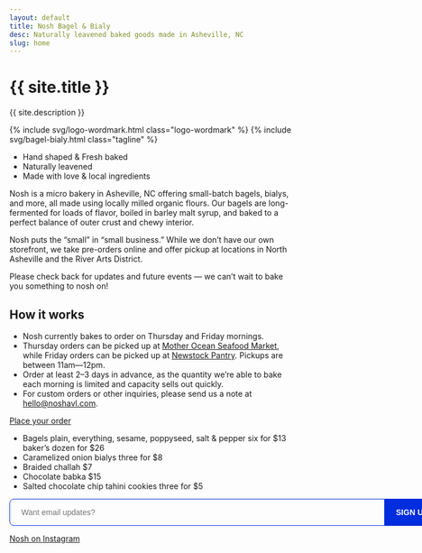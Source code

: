```yaml
---
layout: default
title: Nosh Bagel & Bialy
desc: Naturally leavened baked goods made in Asheville, NC
slug: home
---
```


<h1 class="visually-hidden">{{ site.title }}</h1>
<p class="visually-hidden">{{ site.description }}</p>

{% include svg/logo-wordmark.html class="logo-wordmark" %}
{% include svg/bagel-bialy.html class="tagline" %}

<ul class="desc">
	<li class="desc-item">Hand&nbsp;shaped &amp; Fresh&nbsp;baked</li>
	<li class="desc-item">Naturally leavened</li>
	<li class="desc-item">Made with love &amp; local&nbsp;ingredients</li>
</ul>

<section class="body">
	<div class="intro">
		<p>Nosh is a micro bakery in Asheville, NC offering small-batch bagels, bialys, and more, all made using locally milled organic flours. Our bagels are long-fermented for loads of flavor, boiled in barley malt syrup, and baked to a perfect balance of outer crust and chewy interior.</p>
		<p>Nosh puts the “small” in “small business.” While we don’t have our own storefront, we take pre-orders online and offer pickup at locations in North Asheville and the River Arts District.</p>
		<p>Please check back for updates and future events — we can’t wait to bake you something to nosh on!</p>
	</div>
	<div class="order-info">
		<h2 class="subhead">How it works</h2>
		<ul>
			<li>Nosh currently bakes to order on Thursday and Friday mornings.</li>
			<li>Thursday orders can be picked up at <a href="https://maps.app.goo.gl/Yg85ztYRQEEig4JH8" target="_blank">Mother Ocean Seafood Market</a>, while Friday orders can be picked up at <a href="https://maps.app.goo.gl/vg985bE1wKAFJcks8" target="_blank">Newstock Pantry</a>. Pickups are between 11am—12pm.</li>
			<li>Order at least 2–3 days in advance, as the quantity we’re able to bake each morning is limited and capacity sells out quickly.</li>
			<li>For custom orders or other inquiries, please send us a note at <a href="mailto:hello@noshavl.com">hello@noshavl.com</a>.</li>
		</ul>
	</div>
</section>

<div class="order-button">
	<a href="https://noshavl.square.site/" target="_blank" class="button-link">Place your order</a>
</div>

<ul class="menu">
	<li class="menu-item">
	  <span class="menu-item__name">Bagels</span>	
	  <span class="menu-item__price">
	  	<span>plain, everything, sesame, poppyseed, salt &amp; pepper</span>
  		<span>six for $13</span>
  		<span>baker’s dozen for $26</span>
  	</span>	
	</li>
	<li class="menu-item">
	  <span class="menu-item__name">Caramelized onion bialys</span>	
	  <span class="menu-item__price">three for $8</span>	
	</li>
	<li class="menu-item">
	  <span class="menu-item__name">Braided challah</span>	
	  <span class="menu-item__price">$7</span>	
	</li>
	<li class="menu-item">
	  <span class="menu-item__name">Chocolate babka</span>	
	  <span class="menu-item__price">$15</span>	
	</li>
	<li class="menu-item">
	  <span class="menu-item__name">Salted chocolate chip tahini cookies</span>	
	  <span class="menu-item__price">three for $5</span>	
	</li>
</ul>

<div class="inquiries">
	<form action="https://squareup.com/outreach/HyuVEy/subscribe" method="POST" target="_blank" style="display:flex; gap:0; max-width: 80vw; width:50rem">
		<input type="email" name="email_address" placeholder="Want email updates?" style="height: 48px; padding: 0 20px; background:transparent; color:002ddd; font-size: 14px; border: 1px solid #002ddd; border-top-left-radius: 8px; border-bottom-left-radius: 8px; font-family: Spot, Helvetica, monospace; flex-grow:1"><input type="hidden" name="embed" value="true">
		<button type="submit" style="cursor: pointer; background-color: #002ddd; color: white; height: 48px; border: 0; border-top-right-radius: 8px; border-bottom-right-radius: 8px; font-size: 14px; padding: 0 20px; font-family: Spot, Helvetica, monospace; text-transform:uppercase; font-weight: 600; flex-shrink:0">Sign up!</button>
	</form>
	<div class="instagram-container"><a href="https://instagram.com/nosh_avl" class="">Nosh on Instagram</a></div>
</div>



<!-- {% include svg/logo-icon.html class="logo-icon" %} -->

